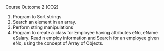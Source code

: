 Course Outcome 2 (CO2) 
1. Program to Sort strings 
2. Search an element in an array. 
3. Perform string manipulations 
4. Program to create a class for Employee having attributes eNo, eName eSalary. Read n 
employ information and Search for an employee given eNo, using the concept of Array of 
Objects.


